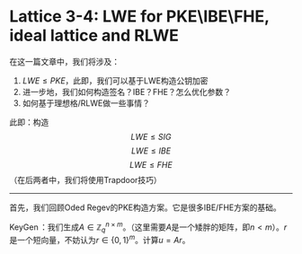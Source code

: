 # Lattice 3-4: LWE for PKE\IBE\FHE, ideal lattice and RLWE

在这一篇文章中，我们将涉及：
1. $LWE \leq PKE$，此即，我们可以基于LWE构造公钥加密
2. 进一步地，我们如何构造签名？IBE？FHE？怎么优化参数？
3. 如何基于理想格/RLWE做一些事情？

此即：构造
$$LWE \leq SIG$$
$$LWE \leq IBE$$
$$LWE \leq FHE$$
（在后两者中，我们将使用Trapdoor技巧）

------

首先，我们回顾Oded Regev的PKE构造方案。它是很多IBE/FHE方案的基础。

$\operatorname{KeyGen}$：我们生成$A \in \mathbb Z_q^{n \times m}$。（这里需要$A$是一个矮胖的矩阵，即$n < m$）。$r$是一个短向量，不妨认为$r \in \{0, 1\}^m$。计算$u = Ar$。

